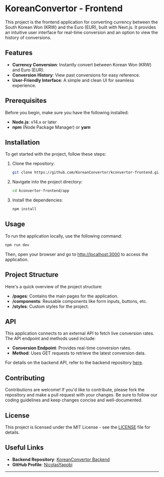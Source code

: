 
# KoreanConvertor - Frontend

This project is the frontend application for converting currency between the South Korean Won (KRW) and the Euro (EUR), built with Next.js. It provides an intuitive user interface for real-time conversion and an option to view the history of conversions.

## Features

- **Currency Conversion**: Instantly convert between Korean Won (KRW) and Euro (EUR).
- **Conversion History**: View past conversions for easy reference.
- **User-Friendly Interface**: A simple and clean UI for seamless experience.

## Prerequisites

Before you begin, make sure you have the following installed:

- **Node.js**: v14.x or later
- **npm** (Node Package Manager) or **yarn**

## Installation

To get started with the project, follow these steps:

1. Clone the repository:
   ```bash
   git clone https://github.com/KoreanConvertor/kconvertor-frontend.git
   ```
2. Navigate into the project directory:
   ```bash
   cd kconvertor-frontend/app
   ```
3. Install the dependencies:
   ```bash
   npm install
   ```

## Usage

To run the application locally, use the following command:

```bash
npm run dev
```

Then, open your browser and go to [http://localhost:3000](http://localhost:3000) to access the application.

## Project Structure

Here's a quick overview of the project structure:

- **/pages**: Contains the main pages for the application.
- **/components**: Reusable components like form inputs, buttons, etc.
- **/styles**: Custom styles for the project.

## API

This application connects to an external API to fetch live conversion rates. The API endpoint and methods used include:

- **Conversion Endpoint**: Provides real-time conversion rates.
- **Method**: Uses GET requests to retrieve the latest conversion data.

For details on the backend API, refer to the backend repository [here](URL_to_backend_repo).

## Contributing

Contributions are welcome! If you'd like to contribute, please fork the repository and make a pull request with your changes. Be sure to follow our coding guidelines and keep changes concise and well-documented.

## License

This project is licensed under the MIT License - see the [LICENSE](LICENSE) file for details.

## Useful Links

- **Backend Repository**: [KoreanConvertor Backend](URL_to_backend_repo)
- **GitHub Profile**: [NicolasYapobi](https://github.com/NicolasYapobi)

---
